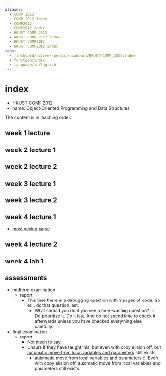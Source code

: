 ```yaml
---
aliases:
  - COMP 2012
  - COMP 2012 index
  - COMP2012
  - COMP2012 index
  - HKUST COMP 2012
  - HKUST COMP 2012 index
  - HKUST COMP2012
  - HKUST COMP2012 index
tags:
  - flashcard/active/special/academia/HKUST/COMP_2012/index
  - function/index
  - language/in/English
---
```


# index

- HKUST COMP 2012
- name: Object-Oriented Programming and Data Structures

The content is in teaching order.

## week 1 lecture

## week 2 lecture 1

## week 2 lecture 2

## week 3 lecture 1

## week 3 lecture 2

## week 4 lecture 1

- [most vexing parse](../../../../general/most%20vexing%20parse.md)

## week 4 lecture 2

## week 4 lab 1

## assessments

- midterm examination
  - report
    - This time there is a debugging question with 3 pages of code. So er... do that question last.
      - What should you do if you see a time-wasting question? ::: De-prioritize it. Do it last. And do not spend time to check it afterwards unless you have checked everything else carefully. <!--SR:!2024-11-29,16,290!2024-11-27,14,290-->
- final examination
  - report
    - Not much to say.
    - Unsure if they have taught this, but even with copy elision off, but [automatic move from local variables and parameters](https://en.cppreference.com/w/cpp/language/return#Automatic_move_from_local_variables_and_parameters) still exists.
      - automatic move from local variables and parameters ::: Even with copy elision off, automatic move from local variables and parameters still exists. <!--SR:!2024-11-28,15,290!2024-11-28,15,290-->
